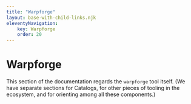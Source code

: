 ```yaml
---
title: "Warpforge"
layout: base-with-child-links.njk
eleventyNavigation: 
    key: Warpforge
    order: 20
---
```


Warpforge
=========

This section of the documentation regards the `warpforge` tool itself.
(We have separate sections for Catalogs, for other pieces of tooling in the ecosystem, and for orienting among all these components.)
